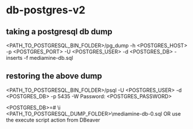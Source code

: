 # db-postgres-v2

## taking a postgresql db dump
<PATH_TO_POSTGRESQL_BIN_FOLDER>/pg_dump -h <POSTGRES_HOST> -p <POSTGRES_PORT> -U <POSTGRES_USER> -d <POSTGRES_DB> -inserts -f mediamine-db.sql

## restoring the above dump
<PATH_TO_POSTGRESQL_BIN_FOLDER>/psql -U <POSTGRES_USER> -d <POSTGRES_DB> -p 5435 -W
Password: <POSTGRES_PASSWORD>

<POSTGRES_DB>=# \i <PATH_TO_POSTGRESQL_DUMP_FOLDER>\mediamine-db-0.sql
OR
use the execute script action from DBeaver